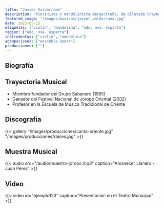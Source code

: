```yaml
---
title: "Javier Valderrama"
description: "Violinista y mandolinista margariteño, de dilatada trayectoria"
featured_image: "/images/musicos/javier_valderrama.jpg"
date: 2023-05-15
etiquetas: ["violin", "mandolina", "edo. nva. esparta"]
region: ["edo. nva. esparta"]
instrumentos: ["violin", "mandolina"]
agrupaciones: ["ensamble opus4"]
producciones: [""]
---
```


## Biografía



## Trayectoria Musical

- Miembro fundador del Grupo Sabanero (1995)
- Ganador del Festival Nacional de Joropo Oriental (2002)
- Profesor en la Escuela de Música Tradicional de Oriente

## Discografía

{{< gallery "/images/producciones/canta-oriente.jpg" "/images/producciones/raices.jpg" >}}

## Muestra Musical

{{< audio src="/audio/muestra-joropo.mp3" caption="Amanecer Llanero - Juan Pérez" >}}

## Video

{{< video id="ejemplo123" caption="Presentación en el Teatro Municipal" >}}